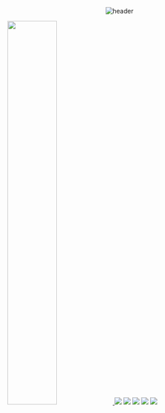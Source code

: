 <div align=center>

  ![header](https://capsule-render.vercel.app/api?type=waving&color=timeGradient&text=Welcome%20to%20Jinkyung's%20GitHub%20🐹&animation=twinkling&fontSize=25&fontAlignY=40&fontAlign=50&height=200)
 
</div>

<div align = left>
  
  <a href="s">
     <img src="https://github-readme-stats.vercel.app/api?username=alschlee&show_icons=true" width="47%" />
 </a>
  
  <img src="https://img.shields.io/badge/kotlin-7F52FF?style=flat&logo=kotlin&logoColor=white"/>
  <img src="https://img.shields.io/badge/Swift-F05138?style=flat&logo=Swift&logoColor=white"/>
  <img src="https://img.shields.io/badge/Python-3776AB?style=flat&logo=Python&logoColor=white"/>
  <img src="https://img.shields.io/badge/androidstudio-3DDC84?style=flat&logo=androidstudio&logoColor=white"/>
  <img src="https://img.shields.io/badge/kotlin-7F52FF?style=flat&logo=kotlin&logoColor=white"/>
</div>


